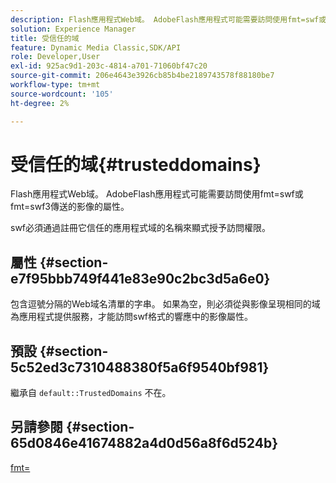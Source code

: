 ```yaml
---
description: Flash應用程式Web域。 AdobeFlash應用程式可能需要訪問使用fmt=swf或fmt=swf3傳送的影像的屬性。
solution: Experience Manager
title: 受信任的域
feature: Dynamic Media Classic,SDK/API
role: Developer,User
exl-id: 925ac9d1-203c-4814-a701-71060bf47c20
source-git-commit: 206e4643e3926cb85b4be2189743578f88180be7
workflow-type: tm+mt
source-wordcount: '105'
ht-degree: 2%

---
```


# 受信任的域{#trusteddomains}

Flash應用程式Web域。 AdobeFlash應用程式可能需要訪問使用fmt=swf或fmt=swf3傳送的影像的屬性。

swf必須通過註冊它信任的應用程式域的名稱來顯式授予訪問權限。

## 屬性 {#section-e7f95bbb749f441e83e90c2bc3d5a6e0}

包含逗號分隔的Web域名清單的字串。 如果為空，則必須從與影像呈現相同的域為應用程式提供服務，才能訪問swf格式的響應中的影像屬性。

## 預設 {#section-5c52ed3c7310488380f5a6f9540bf981}

繼承自 `default::TrustedDomains` 不在。

## 另請參閱 {#section-65d0846e41674882a4d0d56a8f6d524b}

[fmt=](../../../../../is-api/http-ref/image-serving-api-ref/c-http-protocol-reference/c-command-reference/r-is-http-fmt.md#reference-cdf10043423b45ba9fe15157fb3ae37a)

